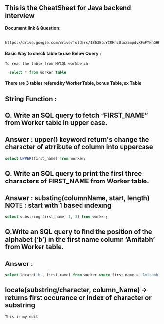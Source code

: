 ## This is the CheatSheet for Java backend interview 

#### Document link & Question: 
```http
 https://drive.google.com/drive/folders/1B63EcuYCRHhcUlnz5mpdvXFmFYkhGHHq
```


#### Basic Way to check table  to use Below Query : 

 `To read the table from MYSQL workbench`
```SQL
  select * from worker table
```


#### There are 3 tables refered by Worker Table, bonus Table, ex Table 


## String Function : 

## Q. Write an SQL query to fetch “FIRST_NAME” from Worker table in upper case.
## Answer : upper() keyword return's change the character of atrribute of column into uppercase

```SQL
select UPPER(first_name) from worker;
```

## Q. Write an SQL query to print the first three characters of  FIRST_NAME from Worker table.
## Answer : substing(columnName, start, length) NOTE : start with 1 based indexing
```SQL
select substring(first_name, 1, 3) from worker;
```


## Q.Write an SQL query to find the position of the alphabet (‘b’) in the first name column ‘Amitabh’ from Worker table.
## Answer : 
```SQL
select locate('b', first_name) from worker where first_name = 'Amitabh';
```
## locate(substring/character, column_Name) -> returns first occurance or index of character or substring 
```This is my edit```











